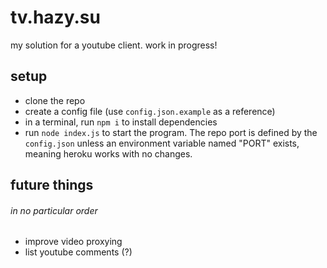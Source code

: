 # tv.hazy.su

my solution for a youtube client. work in progress!

## setup

- clone the repo
- create a config file (use ``config.json.example`` as a reference)
- in a terminal, run ``npm i`` to install dependencies
- run ``node index.js`` to start the program.
The repo port is defined by the ``config.json`` unless an environment variable named "PORT" exists, meaning heroku works with no changes.



## future things
###### in no particular order

- improve video proxying
- list youtube comments (?)
